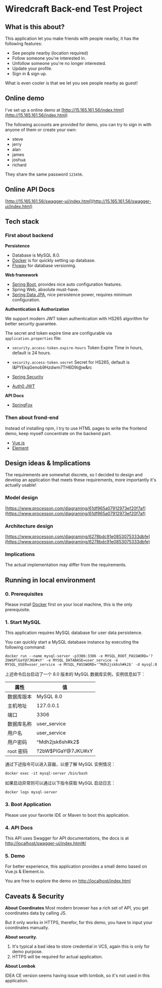 # Wiredcraft Back-end Test Project

## What is this about?

This application let you make friends with people nearby, it has the following features:

- See people nearby  (location required)
- Follow someone you're interested in.
- Unfollow someone you're no longer interested.
- Update your profile.
- Sign in & sign up.

What is even cooler is that we let you see people nearby as guest!

## Online demo

I've set up a online demo at [http://15.165.161.56/index.html](http://15.165.161.56/index.html)

The following accounts are provided for demo, you can try to sign in with anyone of them or create your own:
- steve
- jerry
- alan
- james
- joshua
- richard

They share the same password `123456`.

## Online API Docs

[http://15.165.161.56/swagger-ui/index.html](http://15.165.161.56/swagger-ui/index.html)

## Tech stack

### First about backend

**Persistence**
- Database is MySQL 8.0.
- [Docker](https://docker.com/) is for quickly setting up database.
- [Flyway](https://flywaydb.org/documentation/getstarted/firststeps/maven) for database versioning.

**Web framework**
- [Spring Boot](https://spring.io/projects/spring-boot), provides nice auto configuration features.
- Spring Web, absolute must-have.
- [Spring Data JPA](https://spring.io/projects/spring-data-jpa), nice persistence power, requires minimum configuration.

**Authentication & Authorization**

We support modern JWT token authentication with HS265 algorithm for better security guarantee.

The secret and token expire time are configurable via `application.properties` file:

- `security.access-token.expire-hours` Token Expire Time in hours, default is 24 hours.
- `security.access-token.secret` Secret for HS265, default is I&PYEkqGenob9H$zdwm7$TH6D9i@w&rc

- [Spring Security](https://spring.io/projects/spring-security)
- [Auth0 JWT](https://github.com/auth0/java-jwt)

**API Docs**

- [SpringFox](https://springfox.github.io/springfox/)

### Then about frond-end

Instead of installing npm, I try to use HTML pages to write the frontend demo, keep myself concentrate on the backend part.

- [Vue.js](https://vuejs.org/) 
- [Element](https://element.eleme.cn/#/zh-CN)

## Design ideas & Implications

The requirements are somewhat discrete, so I decided to design and develop an application that meets these requirements,
more importantly it's actually usable!

### Model design

[https://www.processon.com/diagraming/61df965a07912973ef20f7af](https://www.processon.com/diagraming/61df965a07912973ef20f7af)

### Architecture design
[https://www.processon.com/diagraming/6278bdc91e0853075333dbfe](https://www.processon.com/diagraming/6278bdc91e0853075333dbfe)

### Implications

The actual implementation may differ from the requirements.

## Running in local environment

### 0. Prerequisites

Please install [Docker](https://www.docker.com/products/docker-desktop/) first on your local machine, this is the only prerequisite.

### 1. Start MySQL

This application requires MySQL database for user data persistence.

You can quickly start a MySQL database instance by executing the following command:

```shell
docker run --name mysql-server -p3306:3306 -e MYSQL_ROOT_PASSWORD='?2bW$PlGaY@7JKU#xY' -e MYSQL_DATABASE=user_service -e MYSQL_USER=user_service -e MYSQL_PASSWORD='^Mdh2jsk6sh#k2$' -d mysql:8
```

上述命令后台启动了一个 8.0 版本的 MySQL 数据库实例，实例信息如下：

| 属性    | 值         |
|-------|-----------|
| 数据库版本 | MySQL 8.0 |
| 主机地址  | 127.0.0.1 |
| 端口    | 3306      |
| 数据库名称   | user_service       |
| 用户名     | user_service       |
| 用户密码    | ^Mdh2jsk6sh#k2$    |
| root 密码 | ?2bW$PlGaY@7JKU#xY |

通过下述指令可以进入容器，以便了解 MySQL 实例情况：

```shell
docker exec -it mysql-server /bin/bash
```

如果启动异常则可以通过以下指令获取 MySQL 启动日志：

```shell
docker logs mysql-server
```

### 3. Boot Application

Please use your favorite IDE or Maven to boot this application.

### 4. API Docs

This API uses Swagger for API documentations, the docs is at [http://localhost/swagger-ui/index.html#/](http://localhost/swagger-ui/index.html#/)

### 5. Demo

For better experience, this application provides a small demo based on Vue.js & Element.io.

You are free to explore the demo on [http://localhost/index.html](http://localhost/index.html)

## Caveats & Security

**About Coordinates**
Most modern browser has a rich set of API, you get coordinates data by calling JS.

But it only works in HTTPS, therefor, for this demo, you have to input your coordinates manually.

**About security.**

1. It's typical a bad idea to store credential in VCS, again this is only for demo purpose.
2. HTTPS will be required for actual application.

**About Lombok**

IDEA CE version seems having issue with lombok, so it's not used in this application.